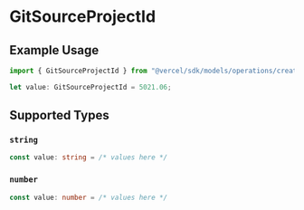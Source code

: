 # GitSourceProjectId

## Example Usage

```typescript
import { GitSourceProjectId } from "@vercel/sdk/models/operations/createdeployment.js";

let value: GitSourceProjectId = 5021.06;
```

## Supported Types

### `string`

```typescript
const value: string = /* values here */
```

### `number`

```typescript
const value: number = /* values here */
```

